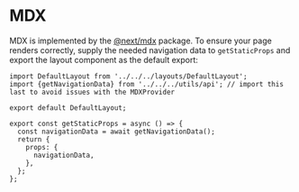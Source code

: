 # MDX

MDX is implemented by the [@next/mdx](https://nextjs.org/docs/advanced-features/using-mdx) package. To ensure your page renders correctly, supply the needed navigation data to `getStaticProps` and export the layout component as the default export:

```tsx
import DefaultLayout from '../../../layouts/DefaultLayout';
import {getNavigationData} from '../../../utils/api'; // import this last to avoid issues with the MDXProvider

export default DefaultLayout;

export const getStaticProps = async () => {
  const navigationData = await getNavigationData();
  return {
    props: {
      navigationData,
    },
  };
};
```
